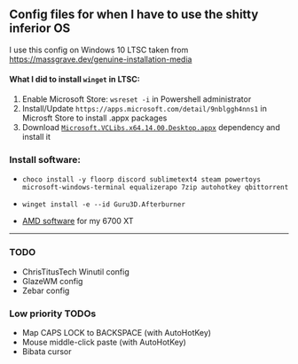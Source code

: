 ## Config files for when I have to use the shitty inferior OS
I use this config on Windows 10 LTSC taken from https://massgrave.dev/genuine-installation-media

#### What I did to install `winget` in LTSC:
1. Enable Microsoft Store: `wsreset -i` in Powershell administrator
2. Install/Update `https://apps.microsoft.com/detail/9nblggh4nns1` in Microsft Store to install .appx packages
3. Download [`Microsoft.VCLibs.x64.14.00.Desktop.appx`](https://learn.microsoft.com/en-gb/troubleshoot/developer/visualstudio/cpp/libraries/c-runtime-packages-desktop-bridge#how-to-install-and-update-desktop-framework-packages) dependency and install it

### Install software:
- ```
  choco install -y floorp discord sublimetext4 steam powertoys microsoft-windows-terminal equalizerapo 7zip autohotkey qbittorrent
  ```
- ```
  winget install -e --id Guru3D.Afterburner
  ```
- [AMD software](https://www.amd.com/en/support/downloads/drivers.html/graphics/radeon-rx/radeon-rx-6000-series/amd-radeon-rx-6700-xt.html) for my 6700 XT

---
### TODO
- ChrisTitusTech Winutil config
- GlazeWM config 
- Zebar config
### Low priority TODOs
- Map CAPS LOCK to BACKSPACE (with AutoHotKey)
- Mouse middle-click paste (with AutoHotKey)
- Bibata cursor 
